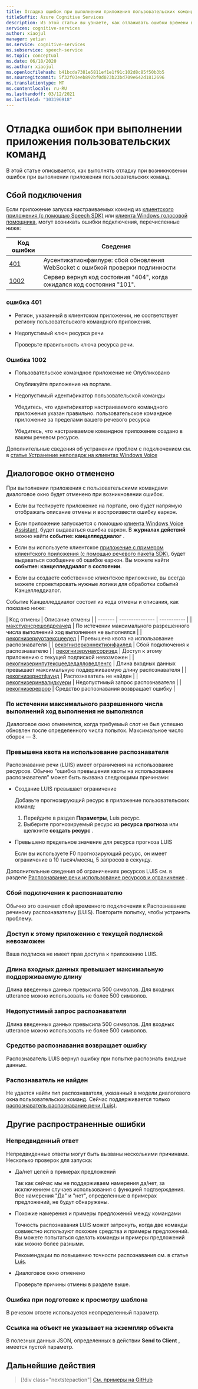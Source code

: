 ```yaml
---
title: Отладка ошибок при выполнении приложения пользовательских команд
titleSuffix: Azure Cognitive Services
description: Из этой статьи вы узнаете, как отлаживать ошибки времени выполнения в приложении с пользовательскими командами.
services: cognitive-services
author: xiaojul
manager: yetian
ms.service: cognitive-services
ms.subservice: speech-service
ms.topic: conceptual
ms.date: 06/18/2020
ms.author: xiaojul
ms.openlocfilehash: b41bcda7381e5811ef1e1f91c102d8c85f50b3b5
ms.sourcegitcommit: 5f32f03eeb892bf0d023b23bd709e642d1812696
ms.translationtype: MT
ms.contentlocale: ru-RU
ms.lasthandoff: 03/12/2021
ms.locfileid: "103196918"
---
```

# <a name="debug-errors-when-running-a-custom-commands-application"></a>Отладка ошибок при выполнении приложения пользовательских команд

В этой статье описывается, как выполнять отладку при возникновении ошибок при выполнении приложения пользовательских команд. 

## <a name="connection-failed"></a>Сбой подключения

Если приложение запуска настраиваемых команд из [клиентского приложения (с помощью Speech SDK)](./how-to-custom-commands-setup-speech-sdk.md) или [клиента Windows голосовой помощника](./how-to-custom-commands-developer-flow-test.md), могут возникать ошибки подключения, перечисленные ниже:

| Код ошибки | Сведения |
| ------- | -------- |
| [401](#error-401) | Аусентикатионфаилуре: сбой обновления WebSocket с ошибкой проверки подлинности |
| [1002](#error-1002) | Сервер вернул код состояния "404", когда ожидался код состояния "101". |

### <a name="error-401"></a>ошибка 401
- Регион, указанный в клиентском приложении, не соответствует региону пользовательского командного приложения.

- Недопустимый ключ ресурса речи
    
    Проверьте правильность ключа ресурса речи.

### <a name="error-1002"></a>Ошибка 1002 
- Пользовательское командное приложение не Опубликовано
    
    Опубликуйте приложение на портале.

- Недопустимый идентификатор пользовательской команды

    Убедитесь, что идентификатор настраиваемого командного приложения указан правильно.
 пользовательское командное приложение за пределами вашего речевого ресурса

    Убедитесь, что настраиваемое командное приложение создано в вашем речевом ресурсе.

Дополнительные сведения об устранении проблем с подключением см. в [статье Устранение неполадок на клиентах Windows Voice](https://github.com/Azure-Samples/Cognitive-Services-Voice-Assistant/tree/master/clients/csharp-wpf#troubleshooting)


## <a name="dialog-is-canceled"></a>Диалоговое окно отменено

При выполнении приложения с пользовательскими командами диалоговое окно будет отменено при возникновении ошибок.

- Если вы тестируете приложение на портале, оно будет напрямую отображать описание отмены и воспроизвести ошибку еаркон. 

- Если приложение запускается с помощью [клиента Windows Voice Assistant](./how-to-custom-commands-developer-flow-test.md), будет выдаваться ошибка еаркон. В **журналах действий** можно найти **событие: канцелледдиалог** .

- Если вы используете клиентское [приложение с примером клиентского приложения (с помощью речевого пакета SDK)](./how-to-custom-commands-setup-speech-sdk.md), будет выдаваться сообщение об ошибке еаркон. Вы можете найти **событие: канцелледдиалог** в **состоянии**.

- Если вы создаете собственное клиентское приложение, вы всегда можете спроектировать нужные логики для обработки событий Канцелледдиалог.

Событие Канцелледдиалог состоит из кода отмены и описания, как показано ниже:

| Код отмены | Описание отмены |
| ------- | --------------- | ----------- |
| [макстурнсрешолдреачед](#no-progress-was-made-after-the-max-number-of-turns-allowed) | По истечении максимального разрешенного числа выполнений ход выполнения не выполнялся |
| [рекогнизеркуотаексцеедед](#recognizer-usage-quota-exceeded) | Превышена квота на использование распознавателя |
| [рекогнизерконнектионфаилед](#connection-to-the-recognizer-failed) | Сбой подключения к распознавателю |
| [рекогнизерунаусоризед](#this-application-cannot-be-accessed-with-the-current-subscription) | Доступ к этому приложению с текущей подпиской невозможен |
| [рекогнизеринпутексцеедедалловедленгс](#input-exceeds-the-maximum-supported-length) | Длина входных данных превышает максимальную поддерживаемую длину распознавателя |
| [рекогнизернотфаунд](#recognizer-not-found) | Распознаватель не найден |
| [рекогнизеринвалидкуери](#invalid-query-for-the-recognizer) | Недопустимый запрос распознавателя |
| [рекогнизереррор](#recognizer-return-an-error) | Средство распознавания возвращает ошибку |

### <a name="no-progress-was-made-after-the-max-number-of-turns-allowed"></a>По истечении максимального разрешенного числа выполнений ход выполнения не выполнялся
Диалоговое окно отменяется, когда требуемый слот не был успешно обновлен после определенного числа попыток. Максимальное число сборок — 3.

### <a name="recognizer-usage-quota-exceeded"></a>Превышена квота на использование распознавателя
Распознавание речи (LUIS) имеет ограничения на использование ресурсов. Обычно "ошибка превышения квоты на использование распознавателя" может быть вызвана следующими причинами: 
- Создание LUIS превышает ограничение

    Добавьте прогнозирующий ресурс в приложение пользовательских команд: 
    1. Перейдите в раздел **Параметры**, Luis ресурс.
    1. Выберите прогнозируемый ресурс из **ресурса прогноза** или щелкните **создать ресурс** . 

- Превышено предельное значение для ресурса прогноза LUIS

    Если вы используете F0 прогнозирующий ресурс, он имеет ограничение в 10 тысяч/месяц, 5 запросов в секунду.

Дополнительные сведения об ограничениях ресурсов LUIS см. в разделе [Распознавание речи использование ресурсов и ограничение](../luis/luis-limits.md#resource-usage-and-limits) .

### <a name="connection-to-the-recognizer-failed"></a>Сбой подключения к распознавателю
Обычно это означает сбой временного подключения к Распознавание речиному распознавательу (LUIS). Повторите попытку, чтобы устранить проблему.

### <a name="this-application-cannot-be-accessed-with-the-current-subscription"></a>Доступ к этому приложению с текущей подпиской невозможен
Ваша подписка не имеет прав доступа к приложению LUIS. 

### <a name="input-exceeds-the-maximum-supported-length"></a>Длина входных данных превышает максимальную поддерживаемую длину
Длина введенных данных превысила 500 символов. Для входных utterance можно использовать не более 500 символов.

### <a name="invalid-query-for-the-recognizer"></a>Недопустимый запрос распознавателя
Длина введенных данных превысила 500 символов. Для входных utterance можно использовать не более 500 символов.

### <a name="recognizer-return-an-error"></a>Средство распознавания возвращает ошибку
Распознаватель LUIS вернул ошибку при попытке распознать входные данные.

### <a name="recognizer-not-found"></a>Распознаватель не найден
Не удается найти тип распознавателя, указанный в модели диалогового окна пользовательских команд. Сейчас поддерживается только [распознаватель распознавание речи (Luis)](https://www.luis.ai/).

## <a name="other-common-errors"></a>Другие распространенные ошибки
### <a name="unexpected-response"></a>Непредвиденный ответ
Непредвиденные ответы могут быть вызваны несколькими причинами. Несколько проверок для запуска:
- Да/нет целей в примерах предложений

    Так как сейчас мы не поддерживаем намерения да/нет, за исключением случаев использования с функцией подтверждения. Все намерения "Да" и "нет", определенные в примерах предложений, не будут обнаружены.

- Похожие намерения и примеры предложений между командами

    Точность распознавания LUIS может затронуть, когда две команды совместно используют похожие средства и примеры предложений. Вы можете попытаться сделать команды и примеры предложений как можно более разными.

    Рекомендации по повышению точности распознавания см. в статье [Luis](../luis/luis-concept-best-practices.md).

- Диалоговое окно отменено
    
    Проверьте причины отмены в разделе выше.

### <a name="error-while-rendering-the-template"></a>Ошибка при подготовке к просмотру шаблона
В речевом ответе используется неопределенный параметр. 

### <a name="object-reference-not-set-to-an-instance-of-an-object"></a>Ссылка на объект не указывает на экземпляр объекта
В полезных данных JSON, определенных в действии **Send to Client** , имеется пустой параметр.

## <a name="next-steps"></a>Дальнейшие действия

> [!div class="nextstepaction"]
> [См. примеры на GitHub](https://aka.ms/speech/cc-samples)

